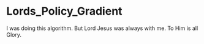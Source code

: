 # Lords_Policy_Gradient
I was doing this algorithm. But Lord Jesus was always with me. To Him is all Glory.
